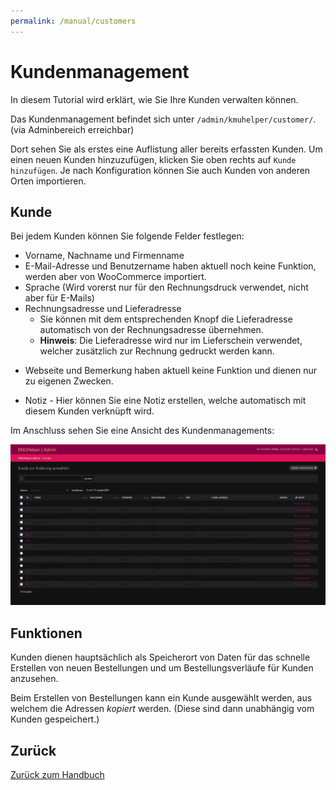 ```yaml
---
permalink: /manual/customers
---
```


# Kundenmanagement

In diesem Tutorial wird erklärt, wie Sie Ihre Kunden verwalten können.

Das Kundenmanagement befindet sich unter `/admin/kmuhelper/customer/`. (via Adminbereich erreichbar)

Dort sehen Sie als erstes eine Auflistung aller bereits erfassten Kunden.
Um einen neuen Kunden hinzuzufügen, klicken Sie oben rechts auf `Kunde hinzufügen`. Je nach Konfiguration können Sie
auch Kunden von anderen Orten importieren.

## Kunde

Bei jedem Kunden können Sie folgende Felder festlegen:

- Vorname, Nachname und Firmenname
- E-Mail-Adresse und Benutzername haben aktuell noch keine Funktion, werden aber von WooCommerce importiert.
- Sprache (Wird vorerst nur für den Rechnungsdruck verwendet, nicht aber für E-Mails)
- Rechnungsadresse und Lieferadresse
    - Sie können mit dem entsprechenden Knopf die Lieferadresse automatisch von der Rechnungsadresse übernehmen.
    - **Hinweis**: Die Lieferadresse wird nur im Lieferschein verwendet, welcher zusätzlich zur Rechnung gedruckt werden
      kann.

<!-- List seperator -->

- Webseite und Bemerkung haben aktuell keine Funktion und dienen nur zu eigenen Zwecken.

- Notiz - Hier können Sie eine Notiz erstellen, welche automatisch mit diesem Kunden verknüpft wird.

Im Anschluss sehen Sie eine Ansicht des Kundenmanagements:

![KMUHelper Admin - Kunde](../assets/images/screenshots/admin_kunde.png)

## Funktionen

Kunden dienen hauptsächlich als Speicherort von Daten für das schnelle Erstellen von neuen Bestellungen und um
Bestellungsverläufe für Kunden anzusehen.

Beim Erstellen von Bestellungen kann ein Kunde ausgewählt werden, aus welchem die Adressen _kopiert_ werden. (Diese sind
dann unabhängig vom Kunden gespeichert.)

## Zurück

[Zurück zum Handbuch](./README.md)
